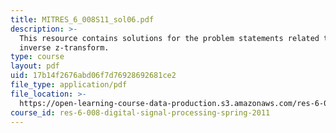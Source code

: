 ```yaml
---
title: MITRES_6_008S11_sol06.pdf
description: >-
  This resource contains solutions for the problem statements related to the
  inverse z-transform.
type: course
layout: pdf
uid: 17b14f2676abd06f7d76928692681ce2
file_type: application/pdf
file_location: >-
  https://open-learning-course-data-production.s3.amazonaws.com/res-6-008-digital-signal-processing-spring-2011/17b14f2676abd06f7d76928692681ce2_MITRES_6_008S11_sol06.pdf
course_id: res-6-008-digital-signal-processing-spring-2011
---
```

